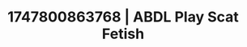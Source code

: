 ---
categories:
- Erotic vulnerability
- Sex Olympics
- Whipped cream play
- Coworker crush
- VR porn
image: /assets/images/1747800863768.jpg
layout: post
seo:
  description: Featured content with artistic ABDL Play, Scat Fetish. HD images available.
  keywords: ABDL Play, Scat Fetish
  og_image: /assets/images/1747800863768.jpg
  schema_type: VisualArtwork
tags:
- ABDL Play
- '#1747800863768'
- Scat Fetish
title: 1747800863768 | ABDL Play Scat Fetish
---